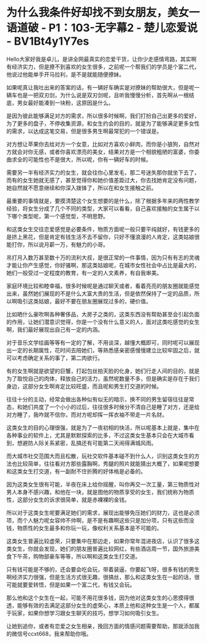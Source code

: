 # 为什么我条件好却找不到女朋友，美女一语道破 - P1：103-无字幕2 - 楚儿恋爱说 - BV1Bt4y1Y7es

Hello大家好我是卓儿，是讲全网最真实的恋爱干货，让你少走感情弯路，其实啊有经济实力，但是撩不到喜欢的女生很多，之前呢一个帮我们的学员是个富二代，他说过他能单手开马拉利，是不是就能随便撩妹。

如果呢真让我吐出来的答案的话，有一辆好车确实是对撩妹的帮助很大，但是呢一辆车也是一把双刃剑，为什么说是双刃剑呢，且听我慢慢分析，首先啊从一根结底，男女最好能凑到一块粉，这原因是什么。

是因为彼此能够满足对方的需求，所以很多时候啊，我们打扮自己出更多的爱好，为了更多的盘子，不停收集资源，和女生约会的目的，就是为了能够满足更多女性的需求，以达成这笔交易，但是很多男生啊最常犯的一个错误是。

对方想让苹果你去给对方一个女意，比如对方喜欢小鲜肉，而你是小狼狗，自然对方就会对你无感，或者你喜欢漂亮的美女，结果对方是一个相貌粗陋的富婆，你委曲求全的可能性也不是很大，所以呢，你有一辆好车的时候。

需要另一半有经济实力的女生，就会往你心里发毛，那二号迷失那你就坐下去了，而有的女生她就无感了，甚至觉得你和她价值差距过大，你去找她肯定没有问题，她自然就不愿意继续和你深入拨锋了，所以在和女生接触之前。

最重要的事情就是，要摸清楚这个女生想要的是什么，除了根据多年来的两性教学经验，将女生分成了几个不同的类型，大家可以看看，自己喜欢接触的女生属于以下哪个类型呢，第一个感觉型，不明思野。

和这类女生交往恋爱感觉是必要条件，物质方面呢一般只要平纯就好，有钱更多的是挤上黑花，但是肯定有钱生活不去不留你，只好不懂浪漫的人肯定，这类姑娘很能打你，所以说月薪一万，有魅力的小哥。

吊打月入数万甚至数十万的流利大叔，是很正常的一件事情，因为只有有志的灵魂才能让你产生感觉，你好骚啊，那这类姑娘呢，在城市女性社会中占比是最大的，她们一般受过一定程度的教育，有一定的人文素养，有自我审美。

家庭环境比较和睦幸福，很多时候呢是通过聊天或者，看着亮亮的朋友圈就能感觉出来，虽然她们展现的不是什么大富大贵的生活，但是依然保持了一定的品质，所以啊吸引这类姑娘，最好不要在朋友圈展现过多的，硬价值。

比如晒什么豪吹啊各种奢侈品，大房子之类的，这类东西没有帮助甚至会引起负面的作用，让她们潜意识觉得，你是一个没有什么意义的人，面对这类吃感觉的女生啊，我们最好展现出自己有一定的内涵。

对于音乐文学绘画等等有一定的了解，不用谈深，越懂大概即可，同时呢可以展现出一定的长期属性，花时间去陪她们，等熟悉感亲密感慢慢建立比较牢固之后，就可以考虑确定关系的事了，第二肉欲行。

有的女生啊就是欲望的巨蟹，打起包丝拍天脸的化身，她们行走人间的目的，就是为了取悦自己的肉体，释放自己的活力，虽然呢数量不多，但是确实是存在于我们身边，这部分女生啊肯定比较旺盛，而且呢和男生打交道的时候。

往往十分的主动，经常会做出各种似有似无的暗示，换不同的男生留宿往往是常态，和她们共度了一个小小的过后，往往很多时候分不清自己是睡了对方，还是给对方睡了，我咋就不信你，而对方呢却挥一挥衣袖不带走一片名财。

这类女生的目的心理很强，就是为了一夜初相的快活，所以呢基本上就是，集中在各种事业的软件上，尤其是默默探索的比多，不过这类女生基本只会在大城市看到，想避防人际关系紧密，乱搞还有可能第二天闹得满城风雨。

而大城市社交范围大而且松散，玩社交软件基本碰不到什么人，识别这类女生的方法也比较简单，往往看对方那些露胸啊，秀腿的照片就能猜出大概了，如果呢想要和这类女生打交道，有一副耐不住折腾的好体格是必备的。

因为这类女生很有可能，半夜在床上给你摇醒，叫你再交一次工量，第三物质性对男人本身不感兴趣，和他在一块，就是图他的物质享受的女生，我们统称为物质性，这部分女生的诉求很简单，就是赤裸裸的金钱。

所以对于这类女生呢要满足她们的需求，展现出能够免压她们的财力，这也是必须项，而个人魅力呢女容帅不帅啊，是不是有趣啊这些只是加分项，只有这些而没钱，物质性的女生最多和你玩一玩，像权利关系基本是不可能的。

这类女生普遍比较虚荣，只要集中在那边走，如果你常年混进夜店，认识了很多这类女生，你就会发现，她们的朋友圈普遍比较网红，有些酒店周一节，国外旅游美食下午茶，购物部豪车等等，所以啊和这类女生打交道。

只有钱可能是不够的，还会要会吃会玩，带着装逼，你要起飞呀，很多有钱的男生啊经济实力很强，但是生活方式很无趣，很搞丝，那么和这类女生在一起的话，很可能就要爱转悟，但是如果一个富二代，有钱又会玩。

那么他和这个女生在一起，可能不用花很多钱，因为他对这类女生的心思摸得很透，能够有效的去满足这部分女生的虚荣心，本质上他和这种女生是一个人，都属于玩家，如果你想学习跟女生聊天的技巧，想学习如何吸引女生。

让她到追你，或者有恋爱之女生相亲，挽回方面的情感问题需要帮助，那就添加我的微信号ccxt668，我来帮助你哦。